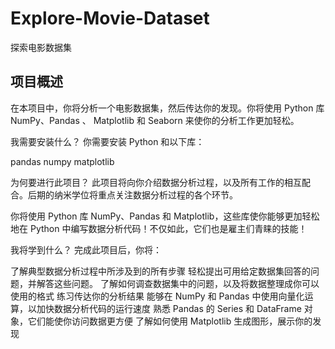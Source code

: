# Explore-Movie-Dataset
探索电影数据集

## 项目概述

在本项目中，你将分析一个电影数据集，然后传达你的发现。你将使用 Python 库 NumPy、Pandas 、 Matplotlib 和 Seaborn 来使你的分析工作更加轻松。

我需要安装什么？
你需要安装 Python 和以下库：

pandas
numpy
matplotlib

为何要进行此项目？
此项目将向你介绍数据分析过程，以及所有工作的相互配合。后期的纳米学位将重点关注数据分析过程的各个环节。

你将使用 Python 库 NumPy、Pandas 和 Matplotlib，这些库使你能够更加轻松地在 Python 中编写数据分析代码！不仅如此，它们也是雇主们青睐的技能！

我将学到什么？
完成此项目后，你将：

了解典型数据分析过程中所涉及到的所有步骤
轻松提出可用给定数据集回答的问题，并解答这些问题。
了解如何调查数据集中的问题，以及将数据整理成你可以使用的格式
练习传达你的分析结果
能够在 NumPy 和 Pandas 中使用向量化运算，以加快数据分析代码的运行速度
熟悉 Pandas 的 Series 和 DataFrame 对象，它们能使你访问数据更方便
了解如何使用 Matplotlib 生成图形，展示你的发现
